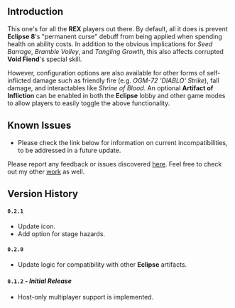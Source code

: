 ## Introduction

This one's for all the **REX** players out there. By default, all it does is prevent **Eclipse 8**'s "permanent curse" debuff from being applied when spending health on ability costs. In addition to the obvious implications for *Seed Barrage*, *Bramble Volley*, and *Tangling Growth*, this also affects corrupted **Void Fiend**'s special skill.

However, configuration options are also available for other forms of self-inflicted damage such as friendly fire (e.g. *OGM-72 'DIABLO' Strike*), fall damage, and interactables like *Shrine of Blood*. An optional **Artifact of Infliction** can be enabled in both the **Eclipse** lobby and other game modes to allow players to easily toggle the above functionality.

## Known Issues

- Please check the link below for information on current incompatibilities, to be addressed in a future update.

Please report any feedback or issues discovered [here](https://github.com/6thmoon/CurseCatcher/issues). Feel free to check out my other [work](https://thunderstore.io/package/6thmoon/?ordering=top-rated) as well.

## Version History

#### `0.2.1`
- Update icon.
- Add option for stage hazards.

#### `0.2.0`
- Update logic for compatibility with other **Eclipse** artifacts.

#### `0.1.2` ***- Initial Release***
- Host-only multiplayer support is implemented.
